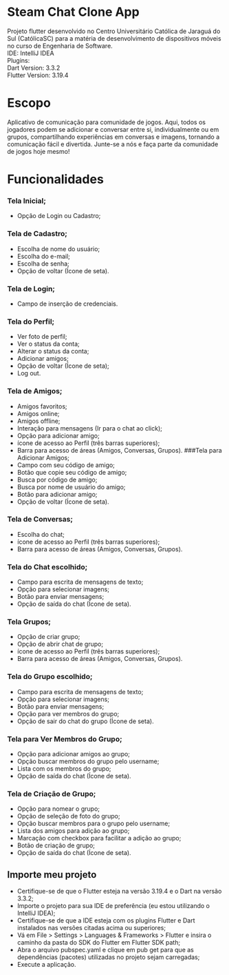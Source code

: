 # Steam Chat Clone App

Projeto flutter desenvolvido no Centro Universitário Católica de Jaraguá do Sul (CatólicaSC) para a matéria de desenvolvimento de dispositivos móveis no curso de Engenharia de Software.<br/>
IDE: IntelliJ IDEA<br/>
Plugins:<br/>
Dart Version: 3.3.2<br/>
Flutter Version: 3.19.4<br/>

# Escopo

Aplicativo de comunicação para comunidade de jogos. Aqui, todos os jogadores podem se adicionar e conversar entre si, individualmente ou em grupos, compartilhando experiências em conversas e imagens, tornando a comunicação fácil e divertida. Junte-se a nós e faça parte da comunidade de jogos hoje mesmo!

# Funcionalidades

### Tela Inicial;
- Opção de Login ou Cadastro;
### Tela de Cadastro;
- Escolha de nome do usuário;
- Escolha do e-mail;
- Escolha de senha;
- Opção de voltar (Ícone de seta).
### Tela de Login;
- Campo de inserção de credenciais.
### Tela do Perfil;
- Ver foto de perfil;
- Ver o status da conta;
- Alterar o status da conta;
- Adicionar amigos;
- Opção de voltar (Ícone de seta);
- Log out.
### Tela de Amigos;
- Amigos favoritos;
- Amigos online;
- Amigos offline;
- Interação para mensagens (Ir para o chat ao click);
- Opção para adicionar amigo;
- ícone de acesso ao Perfil (três barras superiores);
- Barra para acesso de áreas (Amigos, Conversas, Grupos).
###Tela para Adicionar Amigos;
- Campo com seu código de amigo;
- Botão que copie seu código de amigo;
- Busca por código de amigo;
- Busca por nome de usuário do amigo;
- Botão para adicionar amigo;
- Opção de voltar (Ícone de seta).
### Tela de Conversas;
- Escolha do chat;
- ícone de acesso ao Perfil (três barras superiores);
- Barra para acesso de áreas (Amigos, Conversas, Grupos).
### Tela do Chat escolhido;
- Campo para escrita de mensagens de texto;
- Opção para selecionar imagens;
- Botão para enviar mensagens;
- Opção de saída do chat (Ícone de seta).
### Tela Grupos;
- Opção de criar grupo;
- Opção de abrir chat de grupo;
- ícone de acesso ao Perfil (três barras superiores);
- Barra para acesso de áreas (Amigos, Conversas, Grupos).
### Tela do Grupo escolhido;
- Campo para escrita de mensagens de texto;
- Opção para selecionar imagens;
- Botão para enviar mensagens;
- Opção para ver membros do grupo;
- Opção de sair do chat do grupo (Ícone de seta).
### Tela para Ver Membros do Grupo;
- Opção para adicionar amigos ao grupo;
- Opção buscar membros do grupo pelo username;
- Lista com os membros do grupo;
- Opção de saída do chat (Ícone de seta).
### Tela de Criação de Grupo;
- Opção para nomear o grupo;
- Opção de seleção de foto do grupo;
- Opção buscar membros para o grupo pelo username;
- Lista dos amigos para adição ao grupo;
- Marcação com checkbox para facilitar a adição ao grupo;
- Botão de criação de grupo;
- Opção de saída do chat (Ícone de seta).

## Importe meu projeto
- Certifique-se de que o Flutter esteja na versão 3.19.4 e o Dart na versão 3.3.2;
- Importe o projeto para sua IDE de preferência (eu estou utilizando o IntelliJ IDEA);
- Certifique-se de que a IDE esteja com os plugins Flutter e Dart instalados nas versões citadas acima ou superiores;
- Vá em File > Settings > Languages & Frameworks > Flutter e insira o caminho da pasta do SDK do Flutter em Flutter SDK path;
- Abra o arquivo pubspec.yaml e clique em pub get para que as dependências (pacotes) utilizadas no projeto sejam carregadas;
- Execute a aplicação.